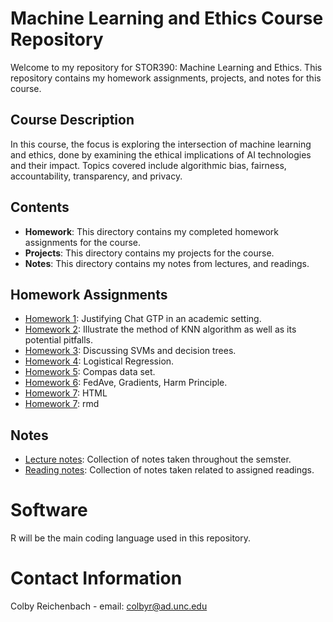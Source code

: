 # Machine Learning and Ethics Course Repository

Welcome to my repository for STOR390: Machine Learning and Ethics. This repository contains my homework assignments, projects, and notes for this course.

## Course Description
In this course, the focus is exploring the intersection of machine learning and ethics, done by examining the ethical implications of AI technologies and their impact. Topics covered include algorithmic bias, fairness, accountability, transparency, and privacy.

## Contents
- **Homework**: This directory contains my completed homework assignments for the course.
- **Projects**: This directory contains my projects for the course.
- **Notes**: This directory contains my notes from lectures, and readings.

## Homework Assignments
- [Homework 1](HW1.Rmd): Justifying Chat GTP in an academic setting.
- [Homework 2](HW2.Rmd): Illustrate the method of KNN algorithm as well as its potential pitfalls.
- [Homework 3](HW3.Rmd): Discussing SVMs and decision trees.
- [Homework 4](HW4.Rmd): Logistical Regression.
- [Homework 5](HW5.pdf): Compas data set.
- [Homework 6](HW6.pdf): FedAve, Gradients, Harm Principle.
- [Homework 7](HW6.html): HTML
- [Homework 7](HW6.Rmd): rmd



## Notes
- [Lecture notes](notes.Rmd): Collection of notes taken throughout the semster.
- [Reading notes](readings.Rmd): Collection of notes taken related to assigned readings.

# Software
R will be the main coding language used in this repository.

# Contact Information
Colby Reichenbach - email: colbyr@ad.unc.edu
